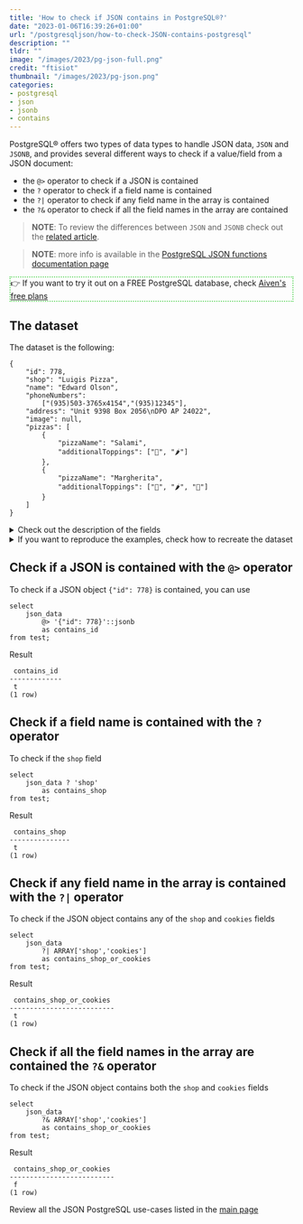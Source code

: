 ```yaml
---
title: 'How to check if JSON contains in PostgreSQL®?'
date: "2023-01-06T16:39:26+01:00"
url: "/postgresqljson/how-to-check-JSON-contains-postgresql"
description: ""
tldr: ""
image: "/images/2023/pg-json-full.png"
credit: "ftisiot"
thumbnail: "/images/2023/pg-json.png"
categories:
- postgresql
- json
- jsonb
- contains
---
```


PostgreSQL® offers two types of data types to handle JSON data, `JSON` and `JSONB`, and provides several different ways to check if a value/field from a JSON document:

<!--more-->

* the `@>` operator to check if a JSON is contained
* the `?` operator to check if a field name is contained
* the `?|` operator to check if any field name in the array is contained
* the `?&` operator to check if all the field names in the array are contained

> **NOTE**: To review the differences between `JSON` and `JSONB` check out the [related article](/postgresqljson/what-are-the-differences-json-jsonb-postgresql).

> **NOTE**: more info is available in the [PostgreSQL JSON functions documentation page](https://www.postgresql.org/docs/current/functions-json.html)

<p style="border:2px dotted #77dd77;"> 👉 If you want to try it out on a FREE PostgreSQL database, check <a href="https://go.aiven.io/francesco-signup">Aiven's free plans</a></p>

## The dataset

The dataset is the following:

```
{
    "id": 778,
    "shop": "Luigis Pizza",
    "name": "Edward Olson",
    "phoneNumbers":
        ["(935)503-3765x4154","(935)12345"],
    "address": "Unit 9398 Box 2056\nDPO AP 24022",
    "image": null,
    "pizzas": [
        {
            "pizzaName": "Salami",
            "additionalToppings": ["🥓", "🌶️"]
        },
        {
            "pizzaName": "Margherita",
            "additionalToppings": ["🍌", "🌶️", "🍍"]
        }
    ]
}
```

<details>
  <summary>Check out the description of the fields</summary>
The following examples use a pizza order dataset with an order having:

* `id`: 778
* `shop`: "Luigis Pizza"
* `name`: "Edward Olson"
* `phoneNumbers`:["(935)503-3765x4154","(935)12345"]
* `address`: "Unit 9398 Box 2056\nDPO AP 24022"
* `image`: null
* and two pizzas contained in the `pizzas` item:

```
[
    {
        "pizzaName": "Salami",
        "additionalToppings": ["🥓", "🌶️"]
    },
    {
        "pizzaName": "Margherita",
        "additionalToppings": ["🍌", "🌶️", "🍍"]
    }
]
```
</details>
<details>
  <summary>If you want to reproduce the examples, check how to recreate the dataset</summary>

It can be recreated with the following script:

```
create table test(id serial, json_data jsonb);

insert into test(json_data) values (
'{
    "id": 778,
    "shop": "Luigis Pizza",
    "name": "Edward Olson",
    "phoneNumbers":
        ["(935)503-3765x4154","(935)12345"],
    "address": "Unit 9398 Box 2056\nDPO AP 24022",
    "image": null,
    "pizzas": [
        {
            "pizzaName": "Salami",
            "additionalToppings": ["🥓", "🌶️"]
        },
        {
            "pizzaName": "Margherita",
            "additionalToppings": ["🍌", "🌶️", "🍍"]
        }
    ]
}');
```

</details>

## Check if a JSON is contained with the `@>` operator

To check if a JSON object `{"id": 778}` is contained, you can use

```
select 
    json_data 
        @> '{"id": 778}'::jsonb  
        as contains_id
from test;
```

Result

```
 contains_id
-------------
 t
(1 row)
```

## Check if a field name is contained with the `?` operator

To check if the `shop` field

```
select 
    json_data ? 'shop'
        as contains_shop
from test;
```

Result

```
 contains_shop
---------------
 t
(1 row)
```


## Check if any field name in the array is contained with the `?|` operator


To check if the JSON object contains any of the `shop` and `cookies` fields

```
select 
    json_data 
        ?| ARRAY['shop','cookies']
        as contains_shop_or_cookies
from test;
```

Result

```
 contains_shop_or_cookies
--------------------------
 t
(1 row)
```

## Check if all the field names in the array are contained the `?&` operator

To check if the JSON object contains both the `shop` and `cookies` fields

```
select 
    json_data 
        ?& ARRAY['shop','cookies']
        as contains_shop_or_cookies
from test;
```

Result

```
 contains_shop_or_cookies
--------------------------
 f
(1 row)
```

Review all the JSON PostgreSQL use-cases listed in the [main page](/postgresqljson/main)